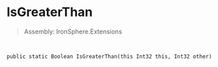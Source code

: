 ﻿

# IsGreaterThan

> Assembly: IronSphere.Extensions



```


public static Boolean IsGreaterThan(this Int32 this, Int32 other)
```